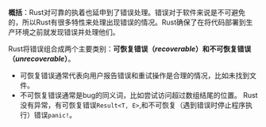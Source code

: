 **概括**：Rust对可靠的执着也延申到了错误处理。错误对于软件来说是不可避免的，所以Rust有很多特性来处理出现错误的情况。Rust确保了在将代码部署到生产环境之前就发现错误并处理他们。

Rust将错误组合成两个主要类别：**可恢复错误（*recoverable*）**和**不可恢复错误（*unrecoverable*）**。
- 可恢复错误通常代表向用户报告错误和重试操作是合理的情况，比如未找到文件。
- 不可恢复错误通常是bug的同义词，比如尝试访问超过数组结尾的位置。
Rust没有异常，有可恢复错误`Result<T, E>`,和不可恢复（遇到错误时停止程序执行）错误`panic!`。 